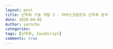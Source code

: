 ```yaml
---
layout: post
title: 난독화 기술 개발 3 - 자바스크립트의 난독화 분석
date: 2020-04-02
Author: yarncha
categories:
tags: [난독화, JavaScript]
comments: true
---
```

